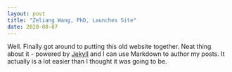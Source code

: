 ```yaml
---
layout: post
title: "Zeliang Wang, PhD, Launches Site"
date: 2020-08-07
---
```


Well. Finally got around to putting this old website together. Neat thing about it - powered by [Jekyll](http://jekyllrb.com) and I can use Markdown to author my posts. It actually is a lot easier than I thought it was going to be.

